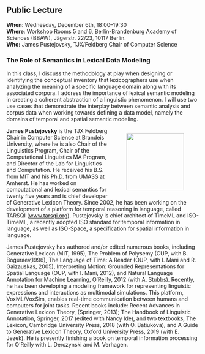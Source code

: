## Public Lecture

**When**: Wednesday, December 6th, 18:00–19:30<br/>
**Where**: Workshop Rooms 5 and 6, Berlin-Brandenburg Academy of Sciences (BBAW), Jägerstr. 22/23, 10117 Berlin.<br/>
**Who:** James Pustejovsky, TJX/Feldberg Chair of Computer Science


### The Role of Semantics in Lexical Data Modeling

In this class, I discuss the methodology at play when designing or identifying the conceptual inventory that lexicographers use when analyzing the meaning of a specific language domain along with its associated corpora. I address the importance of lexical semantic modeling in creating a coherent abstraction of a linguistic phenomenon. I will use two use cases that demonstrate the interplay between semantic analysis and corpus data when working towards defining a data model, namely the domains of temporal and spatial semantic modeling.

<figure style="float: right; padding-right:0px; padding-left:0px"><img src="https://i.imgur.com/eQRfki4.jpg" max-width="150px" width="150px"><figcaption  style="color:gray;font-size:80%;text-align:right"></figcaption></figure>

**James Pustejovsky** is the TJX Feldberg Chair in Computer Science at Brandeis University, where he is also Chair of the Linguistics Program, Chair of the Computational Linguistics MA Program, and Director of the Lab for Linguistics and Computation. He received his B.S. from MIT and his Ph.D. from UMASS at Amherst. He has worked on computational and lexical semantics for twenty five years and is chief developer of Generative Lexicon Theory. Since 2002, he has been working on the development of a platform for temporal reasoning in language, called TARSQI (www.tarsqi.org). Pustejovsky is chief architect of TimeML and ISO-TimeML, a recently adopted ISO standard for temporal information in language, as well as ISO-Space, a specification for spatial information in language.

James Pustejovsky has authored and/or edited numerous books, including Generative Lexicon (MIT, 1995), The Problem of Polysemy (CUP, with B. Boguraev,1996), The Language of Time: A Reader (OUP, with I. Mani and R. Gaizauskas, 2005), Interpreting Motion: Grounded Representations for Spatial Language (OUP, with I. Mani, 2012), and Natural Language Annotation for Machine Learning, O’Reilly, 2012 (with A. Stubbs). Recently, he has been developing a modeling framework for representing linguistic expressions and interactions as multimodal simulations. This platform, VoxML/VoxSim, enables real-time communication between humans and computers for joint tasks.  Recent books include: Recent Advances in Generative Lexicon Theory, (Springer, 2013); The Handbook of Linguistic Annotation, Springer, 2017 (edited with Nancy Ide), and two textbooks, The Lexicon, Cambridge University Press, 2018 (with O. Batiukova), and A Guide to Generative Lexicon Theory, Oxford University Press, 2019 (with E. Jezek). He is presently finishing a book on temporal information processing for O’Reilly with L. Derczynski and M. Verhagen.
